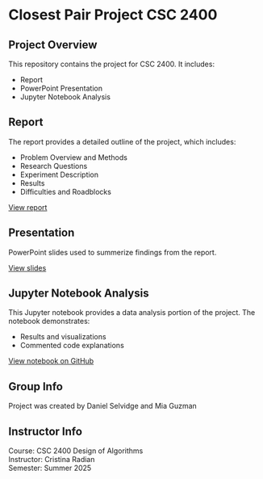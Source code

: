 # Closest Pair Project CSC 2400
## Project Overview
 This repository contains the project for CSC 2400. It includes:
* Report
* PowerPoint Presentation
* Jupyter Notebook Analysis
## Report
 The report provides a detailed outline of the project, which includes:
* Problem Overview and Methods
* Research Questions
* Experiment Description
* Results
* Difficulties and Roadblocks

[View report](./report/closest_pair.pdf)
## Presentation
PowerPoint slides used to summerize findings from the report.

[View slides](./presentation/ClosestPairProject.pdf)
## Jupyter Notebook Analysis
This Jupyter notebook provides a data analysis portion of the project. The notebook demonstrates:
* Results and visualizations
* Commented code explanations

[View notebook on GitHub]()
## Group Info
Project was created by Daniel Selvidge and Mia Guzman
## Instructor Info
Course: CSC 2400 Design of Algorithms\
Instructor: Cristina Radian\
Semester: Summer 2025
